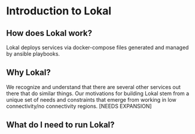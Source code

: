 # Introduction to Lokal

## How does Lokal work?

Lokal deploys services via docker-compose files generated and managed by ansible playbooks.

## Why Lokal?

We recognize and understand that there are several other services out there that do similar things. Our motivations for building Lokal stem from a unique set of needs and constraints that emerge from working in low connectivity/no connectivity regions. [NEEDS EXPANSION]

## What do I need to run Lokal?
